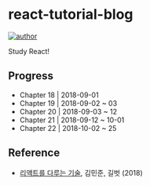 # react-tutorial-blog
[![author](https://img.shields.io/badge/author-greatfarmer-f28da5.svg)](https://github.com/greatfarmer)

Study React!

## Progress
- Chapter 18 | 2018-09-01
- Chapter 19 | 2018-09-02 ~ 03
- Chapter 20 | 2018-09-03 ~ 12
- Chapter 21 | 2018-09-12 ~ 10-01
- Chapter 22 | 2018-10-02 ~ 25

## Reference
- [리액트를 다루는 기술](http://www.gilbut.co.kr/book/bookView.aspx?bookcode=BN002044&page=1&TF=T), 김민준, 길벗 (2018)
